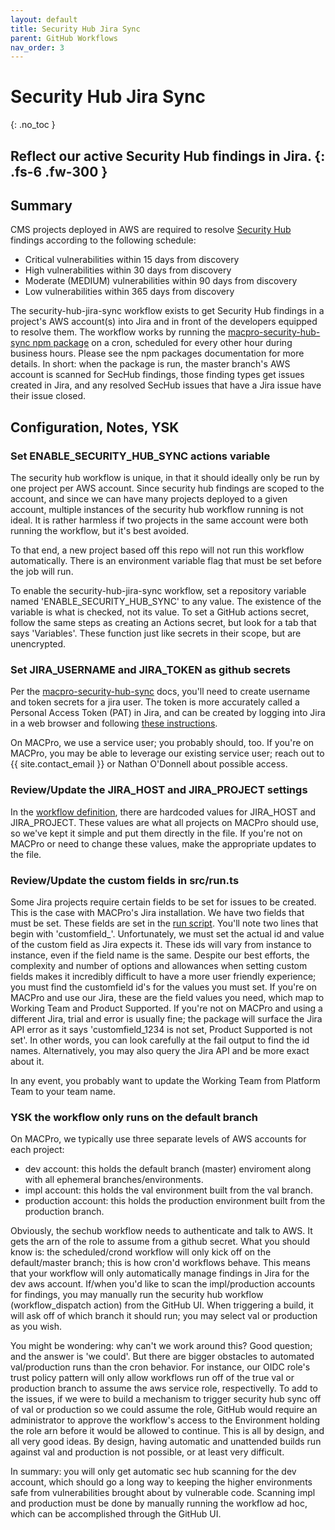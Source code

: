 ```yaml
---
layout: default
title: Security Hub Jira Sync
parent: GitHub Workflows
nav_order: 3
---
```


# Security Hub Jira Sync
{: .no_toc }

Reflect our active Security Hub findings in Jira.
{: .fs-6 .fw-300 }
---

## Summary

CMS projects deployed in AWS are required to resolve [Security Hub](https://docs.aws.amazon.com/securityhub/latest/userguide/what-is-securityhub.html) findings according to the following schedule:
- Critical vulnerabilities within 15 days from discovery
- High vulnerabilities within 30 days from discovery
- Moderate (MEDIUM) vulnerabilities within 90 days from discovery
- Low vulnerabilities within 365 days from discovery

The security-hub-jira-sync workflow exists to get Security Hub findings in a project's AWS account(s) into Jira and in front of the developers equipped to resolve them.  The workflow works by running the [macpro-security-hub-sync npm package](https://www.npmjs.com/package/@enterprise-cmcs/macpro-security-hub-sync) on a cron, scheduled for every other hour during business hours.  Please see the npm packages documentation for more details.  In short:  when the package is run, the master branch's AWS account is scanned for SecHub findings, those finding types get issues created in Jira, and any resolved SecHub issues that have a Jira issue have their issue closed.

## Configuration, Notes, YSK

### Set ENABLE_SECURITY_HUB_SYNC actions variable
The security hub workflow is unique, in that it should ideally only be run by one project per AWS account.  Since security hub findings are scoped to the account, and since we can have many projects deployed to a given account, multiple instances of the security hub workflow running is not ideal.  It is rather harmless if two projects in the same account were both running the workflow, but it's best avoided. 

To that end, a new project based off this repo will not run this workflow automatically.  There is an environment variable flag that must be set before the job will run.

To enable the security-hub-jira-sync workflow, set a repository variable named 'ENABLE_SECURITY_HUB_SYNC' to any value.  The existence of the variable is what is checked, not its value.  To set a GitHub actions secret, follow the same steps as creating an Actions secret, but look for a tab that says 'Variables'.  These function just like secrets in their scope, but are unencrypted. 

### Set JIRA_USERNAME and JIRA_TOKEN as github secrets

Per the [macpro-security-hub-sync](https://www.npmjs.com/package/@enterprise-cmcs/macpro-security-hub-sync) docs, you'll need to create username and token secrets for a jira user.  The token is more accurately called a Personal Access Token (PAT) in Jira, and can be created by logging into Jira in a web browser and following [these instructions](https://confluence.atlassian.com/enterprise/using-personal-access-tokens-1026032365.html#UsingPersonalAccessTokens-CreatingPATsintheapplication).

On MACPro, we use a service user; you probably should, too.  If you're on MACPro, you may be able to leverage our existing service user; reach out to {{ site.contact_email }} or Nathan O'Donnell about possible access.

### Review/Update the JIRA_HOST and JIRA_PROJECT settings

In the [workflow definition](../../../.github/workflows/security-hub-jira-sync.yml), there are hardcoded values for JIRA_HOST and JIRA_PROJECT.  These values are what all projects on MACPro should use, so we've kept it simple and put them directly in the file.  If you're not on MACPro or need to change these values, make the appropriate updates to the file.

### Review/Update the custom fields in src/run.ts

Some Jira projects require certain fields to be set for issues to be created.  This is the case with MACPro's Jira installation.  We have two fields that must be set.  These fields are set in the [run script](../../../src/run.ts).  You'll note two lines that begin with 'customfield_'.  Unfortunately, we must set the actual id and value of the custom field as Jira expects it.  These ids will vary from instance to instance, even if the field name is the same.  Despite our best efforts, the complexity and number of options and allowances when setting custom fields makes it incredibly difficult to have a more user friendly experience; you must find the customfield id's for the values you must set.  If you're on MACPro and use our Jira, these are the field values you need, which map to Working Team and Product Supported.  If you're not on MACPro and using a different Jira, trial and error is usually fine; the package will surface the Jira API error as it says 'customfield_1234 is not set, Product Supported is not set'.  In other words, you can look carefully at the fail output to find the id names.  Alternatively, you may also query the Jira API and be more exact about it.

In any event, you probably want to update the Working Team from Platform Team to your team name.

### YSK the workflow only runs on the default branch

On MACPro, we typically use three separate levels of AWS accounts for each project:
- dev account:  this holds the default branch (master) enviroment along with all ephemeral branches/environments.
- impl account:  this holds the val environment built from the val branch.
- production account:  this holds the production environment built from the production branch.

Obviously, the sechub workflow needs to authenticate and talk to AWS.  It gets the arn of the role to assume from a github secret.  What you should know is:  the scheduled/crond workflow will only kick off on the default/master branch; this is how cron'd workflows behave.  This means that your workflow will only automatically manage findings in Jira for the dev aws account.  If/when you'd like to scan the impl/production accounts for findings, you may manually run the security hub workflow (workflow_dispatch action) from the GitHub UI.  When triggering a build, it will ask off of which branch it should run; you may select val or production as you wish.

You might be wondering:  why can't we work around this?  Good question; and the answer is 'we could'.  But there are bigger obstacles to automated val/production runs than the cron behavior.  For instance, our OIDC role's trust policy pattern will only allow workflows run off of the true val or production branch to assume the aws service role, respectivelly.  To add to the issues, if we were to build a mechanism to trigger security hub sync off of val or production so we could assume the role, GitHub would require an administrator to approve the workflow's access to the Environment holding the role arn before it would be allowed to continue.  This is all by design, and all very good ideas.  By design, having automatic and unattended builds run against val and production is not possible, or at least very difficult.

In summary:  you will only get automatic sec hub scanning for the dev account, which should go a long way to keeping the higher environments safe from vulnerabilities brought about by vulnerable code.  Scanning impl and production must be done by manually running the workflow ad hoc, which can be accomplished through the GitHub UI.